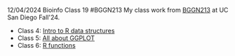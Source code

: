 12/04/2024  Bioinfo Class 19
#BGGN213
My class work from [BGGN213](https://bioboot.github.io/bggn213_F24/) at UC San Diego Fall'24.

- Class 4: [Intro to R data structures]()
- Class 5: [All about GGPLOT](https://github.com/muditg19/bggn213_github/blob/main/class05/class05.qmd)
- Class 6: [R functions]()

